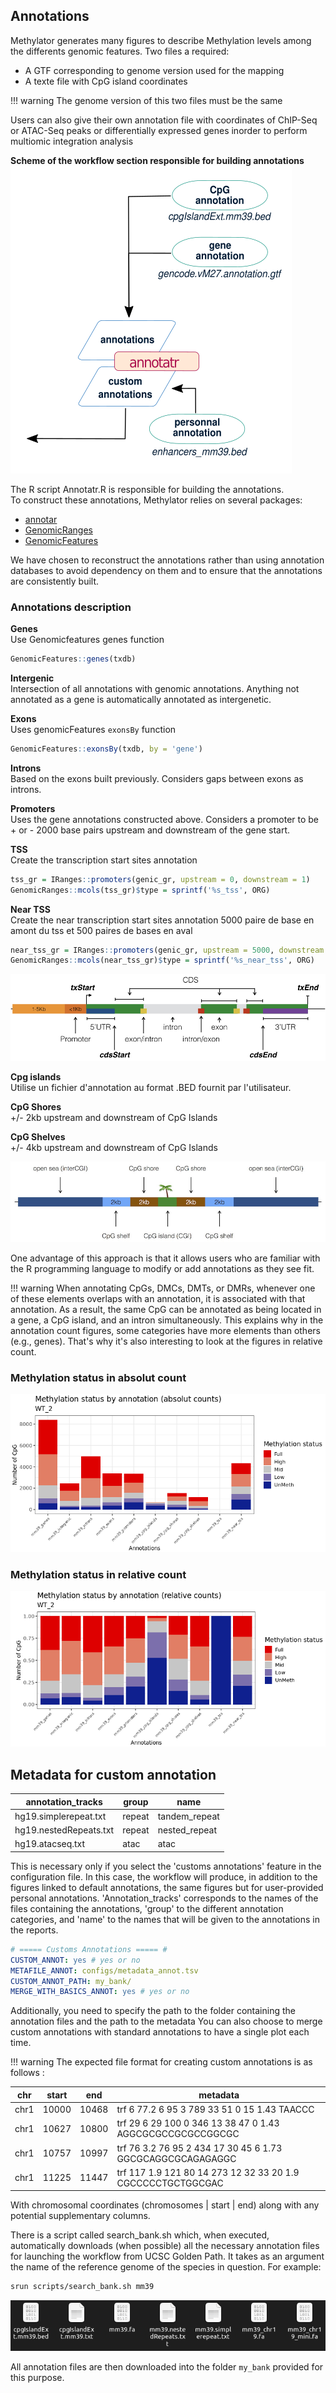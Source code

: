 
## Annotations

Methylator generates many figures to describe Methylation levels among the differents genomic features. Two files a required:    
- A GTF corresponding to genome version used for the mapping
- A texte file with CpG island coordinates

!!! warning 
    The genome version of this two files must be the same 

Users can also give their own annotation file with coordinates of  ChIP-Seq or ATAC-Seq peaks or differentially expressed genes inorder to perform multiomic integration analysis


**Scheme of the workflow section responsible for building annotations**
![annotations_scheme](img/part_annotation_workflow.png)



The R script Annotatr.R is responsible for building the annotations.    
To construct these annotations, Methylator relies on several packages:    
- [annotar](https://www.bioconductor.org/packages/devel/bioc/vignettes/annotatr/inst/doc/annotatr-vignette.html)    
- [GenomicRanges](https://bioconductor.org/packages/release/bioc/vignettes/GenomicRanges/inst/doc/GenomicRangesIntroduction.html)    
- [GenomicFeatures](https://kasperdanielhansen.github.io/genbioconductor/html/GenomicFeatures.html)    

We have chosen to reconstruct the annotations rather than using annotation databases to avoid dependency on them and to ensure that the annotations are consistently built.    

### Annotations description

**Genes**    
Use Genomicfeatures genes function
```R
GenomicFeatures::genes(txdb)
```

**Intergenic**        
Intersection of all annotations with genomic annotations. Anything not annotated as a gene is automatically annotated as intergenetic. 


**Exons**    
Uses genomicFeatures `exonsBy` function
```R
GenomicFeatures::exonsBy(txdb, by = 'gene')
```

**Introns**    
Based on the exons built previously. Considers gaps between exons as introns. 

**Promoters**        
Uses the gene annotations constructed above. 
Considers a promoter to be + or - 2000 base pairs upstream and downstream of the gene start.    

**TSS**    
Create the transcription start sites annotation 

```R
tss_gr = IRanges::promoters(genic_gr, upstream = 0, downstream = 1)
GenomicRanges::mcols(tss_gr)$type = sprintf('%s_tss', ORG)
```

**Near TSS**    
Create the near transcription start sites annotation
5000 paire de base en amont du tss et 500 paires de bases en aval

```R
near_tss_gr = IRanges::promoters(genic_gr, upstream = 5000, downstream = 500)
GenomicRanges::mcols(near_tss_gr)$type = sprintf('%s_near_tss', ORG)
``` 

![genes](img/gene.jpeg)


**Cpg islands**    
Utilise un fichier d'annotation au format .BED fournit par l'utilisateur. 


**CpG Shores**    
+/- 2kb upstream and downstream of CpG Islands

**CpG Shelves**    
+/- 4kb upstream and downstream of CpG Islands

![cpg](img/cpg_annot.jpeg)


One advantage of this approach is that it allows users who are familiar with the R programming language to modify or add annotations as they see fit.

!!! warning
    When annotating CpGs, DMCs, DMTs, or DMRs, whenever one of these elements overlaps with an annotation, it is associated with that annotation. As a result, the same CpG can be annotated as being located in a gene, a CpG island, and an intron simultaneously. This explains why in the annotation count figures, some categories have more elements than others (e.g., genes). That's why it's also interesting to look at the figures in relative count.


### Methylation status in absolut count
![meth_stat_abs](img/methylation_status_absolut.png)

### Methylation status in relative count
![meth_stat_rel](img/methylation_status_relative.png)



## Metadata for custom annotation 

|    annotation_tracks   |  group |      name     | 
| ---------------------- | ------ | ------------- | 
| hg19.simplerepeat.txt  | repeat | tandem_repeat |
| hg19.nestedRepeats.txt | repeat | nested_repeat |
| hg19.atacseq.txt       |  atac  |      atac     |

This is necessary only if you select the 'customs annotations' feature in the configuration file. 
In this case, the workflow will produce, in addition to the figures linked to default annotations, 
the same figures but for user-provided personal annotations. 'Annotation_tracks' corresponds to 
the names of the files containing the annotations, 'group' to the different annotation categories, 
and 'name' to the names that will be given to the annotations in the reports.

``` yaml 
# ===== Customs Annotations ===== #
CUSTOM_ANNOT: yes # yes or no 
METAFILE_ANNOT: configs/metadata_annot.tsv
CUSTOM_ANNOT_PATH: my_bank/
MERGE_WITH_BASICS_ANNOT: yes # yes or no
```
Additionally, you need to specify the path to the folder containing the annotation files and the path to the metadata
You can also choose to merge custom annotations with standard annotations to have a single plot each time.


!!! warning
    The expected file format for creating custom annotations is as follows : 
    
|  chr | start |  end  |                                 metadata                                   |
| ---- | ----- | ----- | -------------------------------------------------------------------------- |
| chr1 | 10000 | 10468 | trf	6	77.2	6	95	3	789	33	51	0	15	1.43	TAACCC          | 
| chr1 | 10627 | 10800 | trf	29	6	29	100	0	346	13	38	47	0	1.43	AGGCGCGCCGCGCCGGCGC | 
| chr1 | 10757 | 10997 | trf	76	3.2	76	95	2	434	17	30	45	6	1.73	GGCGCAGGCGCAGAGAGGC | 
| chr1 | 11225 | 11447 | trf	117	1.9	121	80	14	273	12	32	33	20	1.9	CGCCCCCTGCTGGCGAC       | 

With chromosomal coordinates (chromosomes | start | end) along with any potential supplementary columns.    


There is a script called search_bank.sh which, when executed, automatically downloads (when possible) all the necessary annotation files for launching the workflow from UCSC Golden Path. It takes as an argument the name of the reference genome of the species in question. For example:

``` sh
srun scripts/search_bank.sh mm39 
```
![search_banks](img/search_banks_example.png)

All annotation files are then downloaded into the folder `my_bank` provided for this purpose.





